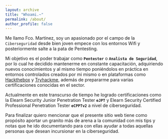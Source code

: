 ```yaml
---
layout: archive
title: "Whoami.~"
permalink: /about/
author_profile: false
---
```

Me llamo Fco. Martinez, soy un apasionado por el campo de la `Ciberseguridad` desde bien joven empece con los entornos Wifi y posteriormente salte a la pata de Pentesting.

Mi objetivo es el poder trabajar como **`Pentester`** o **`Analista de Seguridad`**, por lo cual he decidido mantenerme en constante capacitación, adquiriendo nuevos conocimientos y al mismo tiempo poniéndolos en práctica en entornos controlados creados por mi mismo o en plataformas como [Hackthebox](https://www.hackthebox.eu/) y [Tryhackme](https://tryhackme.com/), además de prepararme para varias certificaciones conocidas en el sector.

Actualmente en este transcurso de tiempo he logrado certificaciones como la Elearn Security Junior Penetration Tester **`eJPT`** y Elearn Security Certified Professional Penetration Tester **`eCPPTv2`** a nivel de ciberseguridad.

Para finalizar quiero mencionar que el presente sitio web tiene como propósito aportar un granito más de arena a la comunidad con mis tips y notas que he ido documentando para con ellas ayudar a todas aquellas personas que desean incursionar en la ciberseguridad.
